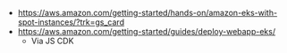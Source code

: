 - https://aws.amazon.com/getting-started/hands-on/amazon-eks-with-spot-instances/?trk=gs_card
- https://aws.amazon.com/getting-started/guides/deploy-webapp-eks/
  - Via JS CDK
